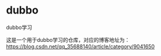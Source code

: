 # dubbo
dubbo学习

这是一个用于dubbo学习的仓库，对应的博客地址为： https://blog.csdn.net/qq_35688140/article/category/9041650
